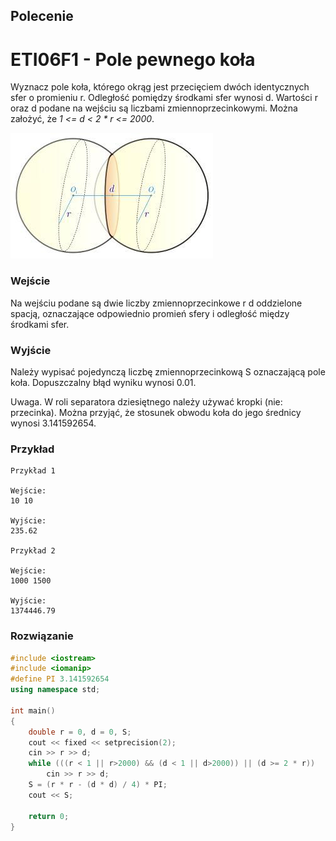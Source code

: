 ## Polecenie 
# ETI06F1 - Pole pewnego koła
Wyznacz pole koła, którego okrąg jest przecięciem dwóch identycznych sfer o promieniu r. Odległość pomiędzy środkami sfer wynosi d. Wartości r oraz d podane na wejściu są liczbami zmiennoprzecinkowymi. Można założyć, że *1 <= d < 2 * r <= 2000*.

<img src="Zdjecia/ETI06F1_1.jpg" />

### Wejście
Na wejściu podane są dwie liczby zmiennoprzecinkowe r d oddzielone spacją, oznaczające odpowiednio promień sfery i odległość między środkami sfer.

### Wyjście
Należy wypisać pojedynczą liczbę zmiennoprzecinkową S oznaczającą pole koła. Dopuszczalny błąd wyniku wynosi 0.01.

Uwaga. W roli separatora dziesiętnego należy używać kropki (nie: przecinka). Można przyjąć, że stosunek obwodu koła do jego średnicy wynosi 3.141592654.

### Przykład
```
Przykład 1

Wejście:
10 10

Wyjście:
235.62

Przykład 2

Wejście:
1000 1500

Wyjście:
1374446.79
```

### Rozwiązanie
```cpp
#include <iostream>
#include <iomanip>
#define PI 3.141592654
using namespace std;

int main()
{
	double r = 0, d = 0, S;
	cout << fixed << setprecision(2);
	cin >> r >> d;
	while (((r < 1 || r>2000) && (d < 1 || d>2000)) || (d >= 2 * r))
		cin >> r >> d;
	S = (r * r - (d * d) / 4) * PI;
	cout << S;

	return 0;
}
```